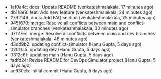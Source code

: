 - 1af0a4c: docs: Update README (venkateshmalakala, 17 minutes ago)
- db118e9: feat: Add new feature (venkateshmalakala, 24 minutes ago)
- 2792146: docs: Add FAQ section (venkateshmalakala, 25 minutes ago)
- 945f670: merge: Resolve all conflicts between main and conflict-simulator branches (venkateshmalakala, 30 minutes ago)
- d7127ec: merge: Resolve all conflicts between main and dev branches (venkateshmalakala, 46 minutes ago)
- d3dd9b2: updating conflict-simulator (Hanu Gupta, 5 days ago)
- 02011a5: updating dev (Hanu Gupta, 5 days ago)
- 0312c6f: updating main (Hanu Gupta, 5 days ago)
- fadfd24: Revise README for DevOps Simulator project (Hanu Gupta, 5 days ago)
- ae630eb: Initial commit (Hanu Gupta, 5 days ago)